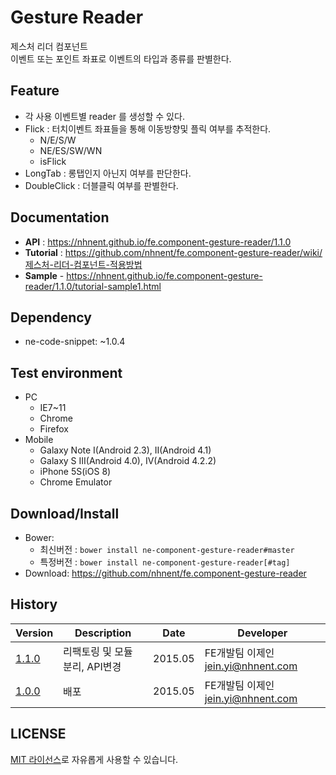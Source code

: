 Gesture Reader
===============
제스처 리더 컴포넌트<br>이벤트 또는 포인트 좌표로 이벤트의 타입과 종류를 판별한다.

## Feature
* 각 사용 이벤트별 reader 를 생성할 수 있다.
* Flick : 터치이벤트 좌표들을 통해 이동방향및 플릭 여부를 추적한다.
	* N/E/S/W
	* NE/ES/SW/WN
	* isFlick
* LongTab : 롱탭인지 아닌지 여부를 판단한다.
* DoubleClick : 더블클릭 여부를 판별한다.

## Documentation
* **API** : https://nhnent.github.io/fe.component-gesture-reader/1.1.0
* **Tutorial** : https://github.com/nhnent/fe.component-gesture-reader/wiki/제스처-리더-컴포넌트-적용방법
* **Sample** - https://nhnent.github.io/fe.component-gesture-reader/1.1.0/tutorial-sample1.html




## Dependency
* ne-code-snippet: ~1.0.4

## Test environment
* PC
	* IE7~11
	* Chrome
	* Firefox
* Mobile
	* Galaxy Note I(Android 2.3), II(Android 4.1)
	* Galaxy S III(Android 4.0), IV(Android 4.2.2)
	* iPhone 5S(iOS 8)
	* Chrome Emulator


## Download/Install
* Bower:
   * 최신버전 : `bower install ne-component-gesture-reader#master`
   * 특정버전 : `bower install ne-component-gesture-reader[#tag]`
* Download: https://github.com/nhnent/fe.component-gesture-reader

## History
| Version | Description | Date | Developer |
| ---- | ---- | ---- | ---- |
| <a href="https://github.nhnent.com/pages/fe/component-gesture-reader/1.1.0">1.1.0</a> | 리팩토링 및 모듈 분리, API변경 | 2015.05 | FE개발팀 이제인 <jein.yi@nhnent.com> |
| <a href="https://github.nhnent.com/pages/fe/component-gesture-reader/1.0.0">1.0.0</a> | 배포 | 2015.05 | FE개발팀 이제인 <jein.yi@nhnent.com> |

## LICENSE
[MIT 라이선스](LICENSE)로 자유롭게 사용할 수 있습니다.